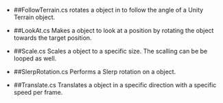 
* ##FollowTerrain.cs
rotates a object in to follow the angle of a Unity Terrain object.

* ##LookAt.cs
Makes a object to look at a position by rotating the object towards the target position.

* ##Scale.cs
Scales a object to a specific size. The scalling can be be looped as well.

* ##SlerpRotation.cs
Performs a Slerp rotation on a object.

* ##Translate.cs
Translates a object in a specific direction with a specific speed per frame.
